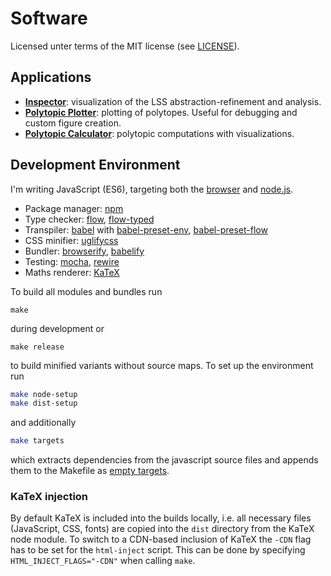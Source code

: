 # Software

Licensed unter terms of the MIT license (see [LICENSE](LICENSE)).


## Applications

- [__Inspector__](https://chpolste.github.io/MScCSE/software/dist/inspector.html): visualization of the LSS abstraction-refinement and analysis.
- [__Polytopic Plotter__](https://chpolste.github.io/MScCSE/software/dist/polytopic-plotter.html): plotting of polytopes. Useful for debugging and custom figure creation.
- [__Polytopic Calculator__](https://chpolste.github.io/MScCSE/software/dist/polytopic-calculator.html): polytopic computations with visualizations.


## Development Environment

I'm writing JavaScript (ES6), targeting both the [browser](https://www.mozilla.org/firefox/) and [node.js](https://nodejs.org/).

- Package manager: [npm](https://www.npmjs.com/)
- Type checker: [flow](https://flow.org/), [flow-typed](https://github.com/flowtype/flow-typed)
- Transpiler: [babel](https://babeljs.io/) with [babel-preset-env](https://babeljs.io/docs/plugins/preset-env/), [babel-preset-flow](https://babeljs.io/docs/plugins/preset-flow/)
- CSS minifier: [uglifycss](https://github.com/fmarcia/UglifyCSS)
- Bundler: [browserify](http://browserify.org/), [babelify](https://github.com/babel/babelify)
- Testing: [mocha](https://mochajs.org/), [rewire](https://github.com/jhnns/rewire)
- Maths renderer: [KaTeX](https://github.com/Khan/KaTeX)

To build all modules and bundles run

```
make
```

during development or

```
make release
```

to build minified variants without source maps. To set up the environment run

```bash
make node-setup
make dist-setup
```

and additionally

```bash
make targets
```

which extracts dependencies from the javascript source files and appends them to the Makefile as [empty targets](https://www.gnu.org/software/make/manual/make.html#Empty-Targets).


### KaTeX injection

By default KaTeX is included into the builds locally, i.e. all necessary files (JavaScript, CSS, fonts) are copied into the `dist` directory from the KaTeX node module. To switch to a CDN-based inclusion of KaTeX the `-CDN` flag has to be set for the `html-inject` script. This can be done by specifying `HTML_INJECT_FLAGS="-CDN"` when calling `make`.

